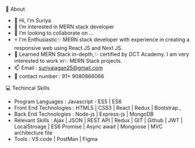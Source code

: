 👲 About
- 👋 Hi, I’m Suriya
- 👀 I’m interested in MERN stack developer 
- 💞️ I’m looking to collaborate on ...
- ⚡ I'm Enthusiastic✨ MERN stack developer with experience in creating a responsive web using React JS and Next JS.
- 📑 Learned MERN Stack in-depth,✨ certified by DCT Academy. I am very interested to work in✨ MERN Stack projects.
- 📫 Email : suriyajagan25@gmail.com
- 📱  contact number : 91+ 9080866066 

💻 Techincal Skills
- Program Languages : Javascript - ES5 | ES6
- Front End Technologies : HTML5 | CSS3 | React | Redux | Bootstrap ,
- Back End Technologies : Node-js | Express-js | MongoDB 
- Relevant Skills : Ajax | JSON | REST API | Redux | GIT |  Github | JWT | LocalStroage | ES6 Promise | Async await | Mongoose | MVC architecture file
- Tools : VS code | PostMan | Figma
